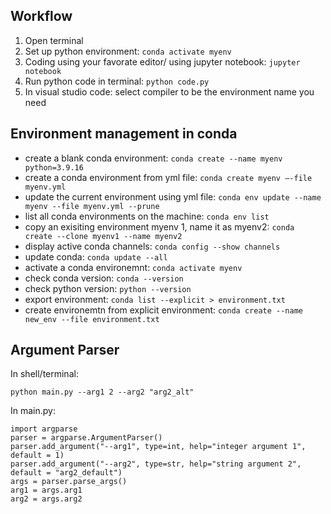 ## Workflow
1. Open terminal
2. Set up python environment: `conda activate myenv`
3. Coding using your favorate editor/ using jupyter notebook: `jupyter notebook`
4. Run python code in terminal: `python code.py`
5. In visual studio code: select compiler to be the environment name you need

## Environment management in conda
- create a blank conda environment: `conda create --name myenv python=3.9.16`
- create a conda environment from yml file: `conda create myenv —-file myenv.yml`
- update the current environment using yml file: `conda env update --name myenv --file myenv.yml --prune`
- list all conda environments on the machine: `conda env list`
- copy an exisiting environment myenv 1, name it as myenv2: `conda create --clone myenv1 --name myenv2`
- display active conda channels: `conda config --show channels`
- update conda: `conda update --all`
- activate a conda environemnt: `conda activate myenv`
- check conda version: `conda --version`
- check python version: `python --version`
- export environment: `conda list --explicit > environment.txt`
- create environemtn from explicit environment: `conda create --name new_env --file environment.txt`

## Argument Parser

In shell/terminal:
```
python main.py --arg1 2 --arg2 "arg2_alt"
```

In main.py:
```
import argparse
parser = argparse.ArgumentParser()
parser.add_argument("--arg1", type=int, help="integer argument 1", default = 1)
parser.add_argument("--arg2", type=str, help="string argument 2", default = "arg2_default")
args = parser.parse_args()
arg1 = args.arg1
arg2 = args.arg2
```
